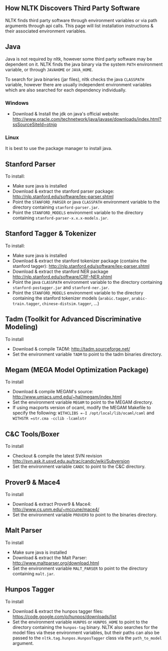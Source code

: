 ## How NLTK Discovers Third Party Software

NLTK finds third party software through environment variables or via path arguments through api calls. This page will list installation instructions & their associated environment variables.

## Java
Java is not required by nltk, however some third party software may be dependent on it. NLTK finds the java binary via the system `PATH` environment variable, or through `JAVAHOME` or `JAVA_HOME`.

To search for java binaries (jar files), nltk checks the java `CLASSPATH` variable, however there are usually independent environment variables which are also searched for each dependency individually.

### Windows
* Download & Install the jdk on java's official website: http://www.oracle.com/technetwork/java/javase/downloads/index.html?ssSourceSiteId=otnjp

### Linux
It is best to use the package manager to install java.

## Stanford Parser

To install:
* Make sure java is installed
* Download & extract the stanford parser package: http://nlp.stanford.edu/software/lex-parser.shtml
* Point the `STANFORD_PARSER` or java `CLASSPATH` environment variable to the directory containing `stanford-parser.jar`.
* Point the `STANFORD_MODELS` environment variable to the directory containing `stanford-parser-x.x.x-models.jar`.

## Stanford Tagger & Tokenizer

To install:
* Make sure java is installed
* Download & extract the stanford tokenizer package (contains the stanford tagger): http://nlp.stanford.edu/software/lex-parser.shtml
* Download & extract the stanford NER package http://nlp.stanford.edu/software/CRF-NER.shtml
* Point the java `CLASSPATH` environment variable to the directory containing `stanford-postagger.jar` and `stanford-ner.jar`.
* Point the `STANFORD_MODELS` environment variable to the directory containing the stanford tokenizer models (`arabic.tagger`, `arabic-train.tagger`, `chinese-distsim.tagger`, ...)

## Tadm (Toolkit for Advanced Discriminative Modeling)

To install
* Download & compile TADM: http://tadm.sourceforge.net/
* Set the environment variable `TADM` to point to the tadm binaries directory.

## Megam (MEGA Model Optimization Package)

To install
* Download & compile MEGAM's source: http://www.umiacs.umd.edu/~hal/megam/index.html
* Set the environment variable `MEGAM` to point to the MEGAM directory.
* If using macports version of ocaml, modify the MEGAM Makefile to specify the following:
  `WITHCLIBS =-I /opt/local/lib/ocaml/caml` and `WITHSTR =str.cma -cclib -lcamlstr`

## C&C Tools/Boxer

To install
* Checkout & compile the latest SVN revision http://svn.ask.it.usyd.edu.au/trac/candc/wiki/Subversion
* Set the environment variable `CANDC` to point to the C&C directory.

## Prover9 & Mace4

To install
* Download & extract Prover9 & Mace4: http://www.cs.unm.edu/~mccune/mace4/
* Set the environment variable `PROVER9` to point to the binaries directory.

## Malt Parser

To install
* Make sure java is installed
* Download & extract the Malt Parser: http://www.maltparser.org/download.html
* Set the environment variable `MALT_PARSER` to point to the directory containing `malt.jar`.

## Hunpos Tagger

To install
* Download & extract the hunpos tagger files: https://code.google.com/p/hunpos/downloads/list
* Set the environment variable `HUNPOS` or `HUNPOS_HOME` to point to the directory containing the `hunpos-tag` binary. NLTK also searches for the model files via these environment variables, but their paths can also be passed to the `nltk.tag.hunpos.HunposTagger` class via the `path_to_model` argument.
